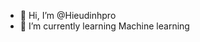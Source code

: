 - 👋 Hi, I’m @Hieudinhpro
- 🌱 I’m currently learning Machine learning 
 

<!---
Hieudinhpro/Hieudinhpro is a ✨ special ✨ repository because its `README.md` (this file) appears on your GitHub profile.
You can click the Preview link to take a look at your changes.
--->
